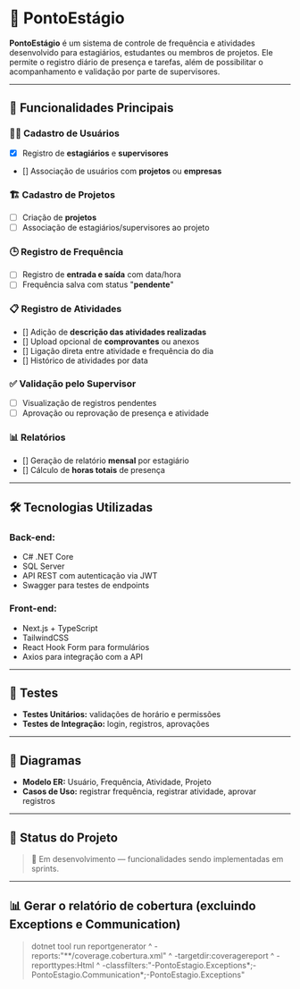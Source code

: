 # 📘 PontoEstágio

**PontoEstágio** é um sistema de controle de frequência e atividades desenvolvido para estagiários, estudantes ou membros de projetos. Ele permite o registro diário de presença e tarefas, além de possibilitar o acompanhamento e validação por parte de supervisores.

---

## 🚀 Funcionalidades Principais

### 🧑‍💼 Cadastro de Usuários
- [x] Registro de **estagiários** e **supervisores**
- [] Associação de usuários com **projetos** ou **empresas**

### 🏗️ Cadastro de Projetos
- [ ] Criação de **projetos**
- [ ] Associação de estagiários/supervisores ao projeto

### 🕒 Registro de Frequência
- [ ] Registro de **entrada e saída** com data/hora
- [ ] Frequência salva com status "**pendente**"

### 📋 Registro de Atividades
- [] Adição de **descrição das atividades realizadas**
- [] Upload opcional de **comprovantes** ou anexos
- [] Ligação direta entre atividade e frequência do dia
- [] Histórico de atividades por data

### ✅ Validação pelo Supervisor
- [ ] Visualização de registros pendentes
- [ ] Aprovação ou reprovação de presença e atividade

### 📊 Relatórios
- [] Geração de relatório **mensal** por estagiário
- [] Cálculo de **horas totais** de presença

---

## 🛠️ Tecnologias Utilizadas

### Back-end:
- C# .NET Core
- SQL Server
- API REST com autenticação via JWT
- Swagger para testes de endpoints

### Front-end:
- Next.js + TypeScript
- TailwindCSS
- React Hook Form para formulários
- Axios para integração com a API

---

## 🧪 Testes

- **Testes Unitários:** validações de horário e permissões
- **Testes de Integração:** login, registros, aprovações

---

## 📐 Diagramas

- **Modelo ER:** Usuário, Frequência, Atividade, Projeto
- **Casos de Uso:** registrar frequência, registrar atividade, aprovar registros

---

## 📌 Status do Projeto

> 🔄 Em desenvolvimento — funcionalidades sendo implementadas em sprints.

---

## 📊 Gerar o relatório de cobertura (excluindo Exceptions e Communication)
> dotnet tool run reportgenerator ^
    -reports:"**/coverage.cobertura.xml" ^
    -targetdir:coveragereport ^
    -reporttypes:Html ^
    -classfilters:"-PontoEstagio.Exceptions*;-PontoEstagio.Communication*;-PontoEstagio.Exceptions"
